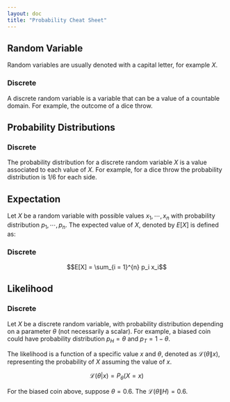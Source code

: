 ```yaml
---
layout: doc
title: "Probability Cheat Sheet"
---
```


## Random Variable

Random variables are usually denoted with a capital letter, for example $X$.

### Discrete

A discrete random variable is a variable that can be a value of a countable domain. For example, the outcome of a dice throw.


## Probability Distributions

### Discrete

The probability distribution for a discrete random variable $X$ is a value associated to each value of $X$. For example, for a dice throw the probability distribution is $1/6$ for each side.

## Expectation

Let $X$ be a random variable with possible values $x_1, \cdots, x_n$ with probability distribution $p_1, \cdots, p_n$. The expected value of $X$, denoted by $E[X]$ is defined as:

### Discrete

$$E[X] = \sum_{i = 1}^{n} p_i x_i$$

## Likelihood

### Discrete

Let $X$ be a discrete random variable, with probability distribution depending on a parameter $\theta$ (not necessarily a scalar). For example, a biased coin could have probability distribution $p_H = \theta$ and $p_T = 1 - \theta$.

The likelihood is a function of a specific value $x$ and $\theta$, denoted as $\mathcal{L}(\theta \| x)$, representing the probability of $X$ assuming the value of $x$.

$$\mathcal{L}(\theta | x) = P_{\theta}(X = x)$$

For the biased coin above, suppose $\theta = 0.6$. The $\mathcal{L}(\theta \| H) = 0.6$.
